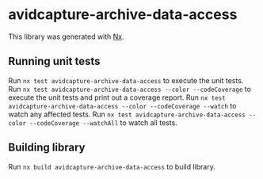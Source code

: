 # avidcapture-archive-data-access

This library was generated with [Nx](https://nx.dev).

## Running unit tests

Run `nx test avidcapture-archive-data-access` to execute the unit tests.
Run `nx test avidcapture-archive-data-access --color --codeCoverage` to execute the unit tests and print out a coverage report.
Run `nx test avidcapture-archive-data-access --color --codeCoverage --watch` to watch any affected tests.
Run `nx test avidcapture-archive-data-access --color --codeCoverage --watchAll` to watch all tests.

## Building library

Run `nx build avidcapture-archive-data-access` to build library.
